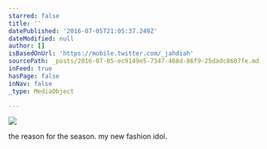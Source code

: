 ```yaml
---
starred: false
title: ''
datePublished: '2016-07-05T21:05:37.249Z'
dateModified: null
author: []
isBasedOnUrl: 'https://mobile.twitter.com/_jahdiah'
sourcePath: _posts/2016-07-05-ec9149e5-7347-468d-86f9-25dadc8607fe.md
inFeed: true
hasPage: false
inNav: false
_type: MediaObject

---
```

![](https://the-grid-user-content.s3-us-west-2.amazonaws.com/0b5966d6-2e9f-4d11-955e-d5d785ff1e25.jpg)

the reason for the season. my new fashion idol.